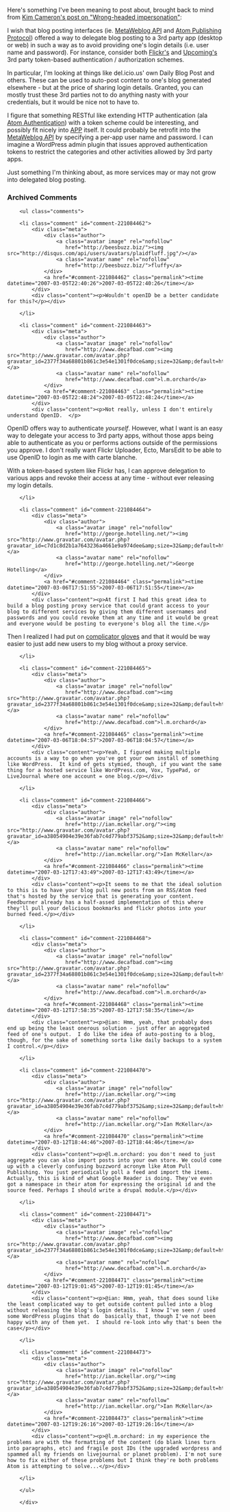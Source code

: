 Here's something I've been meaning to post about, brought back to mind from [Kim Cameron's post on "Wrong-headed impersonation"][kc]:  

I wish that blog posting interfaces (ie. [MetaWeblog API][ma] and [Atom Publishing Protocol][app]) offered a way to delegate blog posting to a 3rd party app (desktop or web) in such a way as to avoid providing one's login details (i.e. user name and password).  For instance, consider both [Flickr's][fa] and [Upcoming's][ua] 3rd party token-based authentication / authorization schemes.

In particular, I'm looking at things like del.icio.us' own Daily Blog Post and others.  These can be used to auto-post content to one's blog generated elsewhere - but at the price of sharing login details.  Granted, you can mostly trust these 3rd parties not to do anything nasty with your credentials, but it would be nice not to have to.

I figure that something RESTful like extending HTTP authentication (ala [Atom Authentication][aa]) with a token scheme could be interesting, and possibly fit nicely into [APP][app] itself.  It could probably be retrofit into the [MetaWeblog API][ma] by specifying a per-app user name and password.  I can imagine a WordPress admin plugin that issues approved authentication tokens to restrict the categories and other activities allowed by 3rd party apps.  

Just something I'm thinking about, as more services may or may not grow into delegated blog posting.

[aa]: http://www.xml.com/pub/a/2003/12/17/dive.html
[ma]: http://www.xmlrpc.com/metaWeblogApi
[app]: http://www.ietf.org/html.charters/atompub-charter.html
[fa]: http://www.flickr.com/services/api/auth.spec.html
[ua]: http://upcoming.org/services/api/token_auth.php
[kc]: http://www.identityblog.com/?p=701

<div id="comments" class="comments archived-comments">
            <h3>Archived Comments</h3>
            
        <ul class="comments">
            
        <li class="comment" id="comment-221084462">
            <div class="meta">
                <div class="author">
                    <a class="avatar image" rel="nofollow" 
                       href="http://beesbuzz.biz/"><img src="http://disqus.com/api/users/avatars/plaidfluff.jpg"/></a>
                    <a class="avatar name" rel="nofollow" 
                       href="http://beesbuzz.biz/">fluffy</a>
                </div>
                <a href="#comment-221084462" class="permalink"><time datetime="2007-03-05T22:40:26">2007-03-05T22:40:26</time></a>
            </div>
            <div class="content"><p>Wouldn't openID be a better candidate for this?</p></div>
            
        </li>
    
        <li class="comment" id="comment-221084463">
            <div class="meta">
                <div class="author">
                    <a class="avatar image" rel="nofollow" 
                       href="http://www.decafbad.com"><img src="http://www.gravatar.com/avatar.php?gravatar_id=2377f34a68801b861c3e54e1301f0dce&amp;size=32&amp;default=http://mediacdn.disqus.com/1320279820/images/noavatar32.png"/></a>
                    <a class="avatar name" rel="nofollow" 
                       href="http://www.decafbad.com">l.m.orchard</a>
                </div>
                <a href="#comment-221084463" class="permalink"><time datetime="2007-03-05T22:48:24">2007-03-05T22:48:24</time></a>
            </div>
            <div class="content"><p>Not really, unless I don't entirely understand OpenID.  </p>

<p>OpenID offers way to authenticate <em>yourself</em>.  However, what I want is an easy way to delegate your access to 3rd party apps, without those apps being able to authenticate as you or performs actions outside of the permissions you approve.  I don't really want Flickr Uploader, Ecto, MarsEdit to be able to use OpenID to login as me with carte blanche.</p>

<p>With a token-based system like Flickr has, I can approve delegation to various apps and revoke their access at any time - without ever releasing my login details.</p></div>
            
        </li>
    
        <li class="comment" id="comment-221084464">
            <div class="meta">
                <div class="author">
                    <a class="avatar image" rel="nofollow" 
                       href="http://george.hotelling.net/"><img src="http://www.gravatar.com/avatar.php?gravatar_id=c7d1c8d2b1a7643236a4661e9a974dee&amp;size=32&amp;default=http://mediacdn.disqus.com/1320279820/images/noavatar32.png"/></a>
                    <a class="avatar name" rel="nofollow" 
                       href="http://george.hotelling.net/">George Hotelling</a>
                </div>
                <a href="#comment-221084464" class="permalink"><time datetime="2007-03-06T17:51:55">2007-03-06T17:51:55</time></a>
            </div>
            <div class="content"><p>At first I had this great idea to build a blog posting proxy service that could grant access to your blog to different services by giving them different usernames and passwords and you could revoke them at any time and it would be great and everyone would be posting to everyone's blog all the time.</p>

<p>Then I realized I had put on <a href="http://worsethanfailure.com/Articles/The_Complicator's_Gloves.aspx" rel="nofollow">complicator gloves</a> and that it would be way easier to just add new users to my blog without a proxy service.</p></div>
            
        </li>
    
        <li class="comment" id="comment-221084465">
            <div class="meta">
                <div class="author">
                    <a class="avatar image" rel="nofollow" 
                       href="http://www.decafbad.com"><img src="http://www.gravatar.com/avatar.php?gravatar_id=2377f34a68801b861c3e54e1301f0dce&amp;size=32&amp;default=http://mediacdn.disqus.com/1320279820/images/noavatar32.png"/></a>
                    <a class="avatar name" rel="nofollow" 
                       href="http://www.decafbad.com">l.m.orchard</a>
                </div>
                <a href="#comment-221084465" class="permalink"><time datetime="2007-03-06T18:04:57">2007-03-06T18:04:57</time></a>
            </div>
            <div class="content"><p>Yeah, I figured making multiple accounts is a way to go when you've got your own install of something like WordPress.  It kind of gets stymied, though, if you want the same thing for a hosted service like WordPress.com, Vox, TypePad, or LiveJournal where one account = one blog.</p></div>
            
        </li>
    
        <li class="comment" id="comment-221084466">
            <div class="meta">
                <div class="author">
                    <a class="avatar image" rel="nofollow" 
                       href="http://ian.mckellar.org/"><img src="http://www.gravatar.com/avatar.php?gravatar_id=a38054904e39e36fab7c4d779abf3752&amp;size=32&amp;default=http://mediacdn.disqus.com/1320279820/images/noavatar32.png"/></a>
                    <a class="avatar name" rel="nofollow" 
                       href="http://ian.mckellar.org/">Ian McKellar</a>
                </div>
                <a href="#comment-221084466" class="permalink"><time datetime="2007-03-12T17:43:49">2007-03-12T17:43:49</time></a>
            </div>
            <div class="content"><p>It seems to me that the ideal solution to this is to have your blog pull new posts from an RSS/Atom feed that's hosted by the service that is generating your content. Feedburner already has a half-assed implementation of this where they'll pull your delicious bookmarks and flickr photos into your burned feed.</p></div>
            
        </li>
    
        <li class="comment" id="comment-221084468">
            <div class="meta">
                <div class="author">
                    <a class="avatar image" rel="nofollow" 
                       href="http://www.decafbad.com"><img src="http://www.gravatar.com/avatar.php?gravatar_id=2377f34a68801b861c3e54e1301f0dce&amp;size=32&amp;default=http://mediacdn.disqus.com/1320279820/images/noavatar32.png"/></a>
                    <a class="avatar name" rel="nofollow" 
                       href="http://www.decafbad.com">l.m.orchard</a>
                </div>
                <a href="#comment-221084468" class="permalink"><time datetime="2007-03-12T17:58:35">2007-03-12T17:58:35</time></a>
            </div>
            <div class="content"><p>@ian: Hmm, yeah, that probably does end up being the least onerous solution - just offer an aggregated feed of one's output.  I do like the idea of auto-posting to a blog, though, for the sake of something sorta like daily backups to a system I control.</p></div>
            
        </li>
    
        <li class="comment" id="comment-221084470">
            <div class="meta">
                <div class="author">
                    <a class="avatar image" rel="nofollow" 
                       href="http://ian.mckellar.org/"><img src="http://www.gravatar.com/avatar.php?gravatar_id=a38054904e39e36fab7c4d779abf3752&amp;size=32&amp;default=http://mediacdn.disqus.com/1320279820/images/noavatar32.png"/></a>
                    <a class="avatar name" rel="nofollow" 
                       href="http://ian.mckellar.org/">Ian McKellar</a>
                </div>
                <a href="#comment-221084470" class="permalink"><time datetime="2007-03-12T18:44:46">2007-03-12T18:44:46</time></a>
            </div>
            <div class="content"><p>@l.m.orchard: you don't need to just aggregate you can also import posts into your own store. We could come up with a cleverly confusing buzzword acronym like Atom Pull Publishing. You just periodically poll a feed and import the items. Actually, this is kind of what Google Reader is doing. They've even got a namespace in their atom for expressing the original id and the source feed. Perhaps I should write a drupal module.</p></div>
            
        </li>
    
        <li class="comment" id="comment-221084471">
            <div class="meta">
                <div class="author">
                    <a class="avatar image" rel="nofollow" 
                       href="http://www.decafbad.com"><img src="http://www.gravatar.com/avatar.php?gravatar_id=2377f34a68801b861c3e54e1301f0dce&amp;size=32&amp;default=http://mediacdn.disqus.com/1320279820/images/noavatar32.png"/></a>
                    <a class="avatar name" rel="nofollow" 
                       href="http://www.decafbad.com">l.m.orchard</a>
                </div>
                <a href="#comment-221084471" class="permalink"><time datetime="2007-03-12T19:01:45">2007-03-12T19:01:45</time></a>
            </div>
            <div class="content"><p>@ian: Hmm, yeah, that does sound like the least complicated way to get outside content pulled into a blog without releasing the blog's login details.  I know I've seen / used some WordPress plugins that do  basically that, though I've not been happy with any of them yet.  I should re-look into why that's been the case</p></div>
            
        </li>
    
        <li class="comment" id="comment-221084473">
            <div class="meta">
                <div class="author">
                    <a class="avatar image" rel="nofollow" 
                       href="http://ian.mckellar.org/"><img src="http://www.gravatar.com/avatar.php?gravatar_id=a38054904e39e36fab7c4d779abf3752&amp;size=32&amp;default=http://mediacdn.disqus.com/1320279820/images/noavatar32.png"/></a>
                    <a class="avatar name" rel="nofollow" 
                       href="http://ian.mckellar.org/">Ian McKellar</a>
                </div>
                <a href="#comment-221084473" class="permalink"><time datetime="2007-03-12T19:26:16">2007-03-12T19:26:16</time></a>
            </div>
            <div class="content"><p>@l.m.orchard: in my experience the problems are with the formatting of the content (do blank lines turn into paragraphs, etc) and fragile post IDs (the upgraded wordpress and spammed all my friends on livejournal or planet problem). I'm not sure how to fix either of these problems but I think they're both problems Atom is attempting to solve...</p></div>
            
        </li>
    
        </ul>
    
        </div>
    